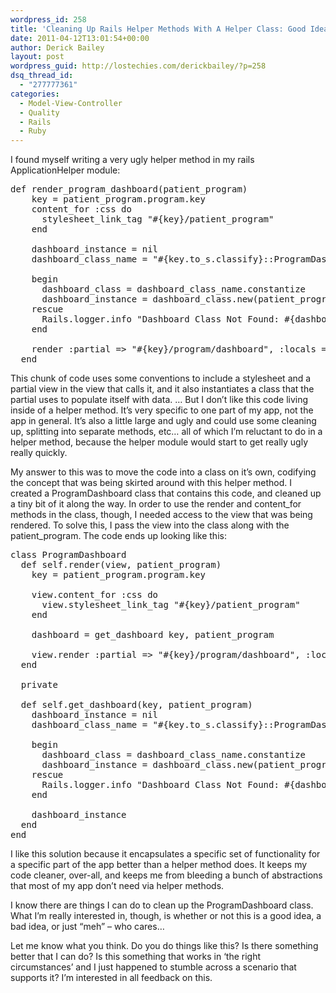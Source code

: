 ```yaml
---
wordpress_id: 258
title: 'Cleaning Up Rails Helper Methods With A Helper Class: Good Idea, Bad Idea, Or &#8216;Meh&#8217;?'
date: 2011-04-12T13:01:54+00:00
author: Derick Bailey
layout: post
wordpress_guid: http://lostechies.com/derickbailey/?p=258
dsq_thread_id:
  - "277777361"
categories:
  - Model-View-Controller
  - Quality
  - Rails
  - Ruby
---
```

I found myself writing a very ugly helper method in my rails ApplicationHelper module:

<pre>def render_program_dashboard(patient_program)
    key = patient_program.program.key
    content_for :css do
      stylesheet_link_tag "#{key}/patient_program"
    end

    dashboard_instance = nil
    dashboard_class_name = "#{key.to_s.classify}::ProgramDashboard"

    begin
      dashboard_class = dashboard_class_name.constantize
      dashboard_instance = dashboard_class.new(patient_program)
    rescue
      Rails.logger.info "Dashboard Class Not Found: #{dashboard_class_name}"
    end

    render :partial =&gt; "#{key}/program/dashboard", :locals =&gt; { :dashboard =&gt; dashboard_instance }
  end</pre>

 

This chunk of code uses some conventions to include a stylesheet and a partial view in the view that calls it, and it also instantiates a class that the partial uses to populate itself with data. &#8230; But I don&#8217;t like this code living inside of a helper method. It&#8217;s very specific to one part of my app, not the app in general. It&#8217;s also a little large and ugly and could use some cleaning up, splitting into separate methods, etc&#8230; all of which I&#8217;m reluctant to do in a helper method, because the helper module would start to get really ugly really quickly.

My answer to this was to move the code into a class on it&#8217;s own, codifying the concept that was being skirted around with this helper method. I created a ProgramDashboard class that contains this code, and cleaned up a tiny bit of it along the way. In order to use the render and content\_for methods in the class, though, I needed access to the view that was being rendered. To solve this, I pass the view into the class along with the patient\_program. The code ends up looking like this:

<pre>class ProgramDashboard
  def self.render(view, patient_program)
    key = patient_program.program.key

    view.content_for :css do
      view.stylesheet_link_tag "#{key}/patient_program"
    end

    dashboard = get_dashboard key, patient_program

    view.render :partial =&gt; "#{key}/program/dashboard", :locals =&gt; { :dashboard =&gt; dashboard }
  end

  private 

  def self.get_dashboard(key, patient_program)
    dashboard_instance = nil
    dashboard_class_name = "#{key.to_s.classify}::ProgramDashboard"

    begin
      dashboard_class = dashboard_class_name.constantize
      dashboard_instance = dashboard_class.new(patient_program)
    rescue
      Rails.logger.info "Dashboard Class Not Found: #{dashboard_class_name}"
    end

    dashboard_instance 
  end
end</pre>

 

I like this solution because it encapsulates a specific set of functionality for a specific part of the app better than a helper method does. It keeps my code cleaner, over-all, and keeps me from bleeding a bunch of abstractions that most of my app don&#8217;t need via helper methods.

I know there are things I can do to clean up the ProgramDashboard class. What I&#8217;m really interested in, though, is whether or not this is a good idea, a bad idea, or just &#8220;meh&#8221; &#8211; who cares&#8230;

Let me know what you think. Do you do things like this? Is there something better that I can do? Is this something that works in &#8216;the right circumstances&#8217; and I just happened to stumble across a scenario that supports it? I&#8217;m interested in all feedback on this.

 

 

 